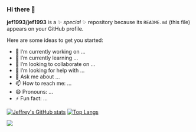 ### Hi there 👋

**jef1993/jef1993** is a ✨ _special_ ✨ repository because its `README.md` (this file) appears on your GitHub profile.

Here are some ideas to get you started:

- 🔭 I’m currently working on ...
- 🌱 I’m currently learning ...
- 👯 I’m looking to collaborate on ...
- 🤔 I’m looking for help with ...
- 💬 Ask me about ...
- 📫 How to reach me: ...
- 😄 Pronouns: ...
- ⚡ Fun fact: ...



[![Jeffrey's GitHub stats](https://github-readme-stats.vercel.app/api?username=jef1993&theme=swift&show_icons=true)](https://github.com/jef1993/github-readme-stats)
[![Top Langs](https://github-readme-stats.vercel.app/api/top-langs/?username=jef1993&langs_count=3&theme=swift)](https://github.com/jef1993/github-readme-stats)

<img align='center' src='https://github-readme-stats.vercel.app/api?username=jef1993&theme=swift&show_icons=true'>
